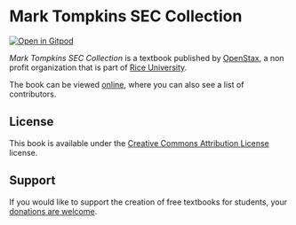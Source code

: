 # Mark Tompkins SEC Collection

[![Open in Gitpod](https://gitpod.io/button/open-in-gitpod.svg)](https://gitpod.io/from-referrer/)

_Mark Tompkins SEC Collection_ is a textbook published by [OpenStax](https://openstax.org/), a non profit organization that is part of [Rice University](https://www.rice.edu/).

The book can be viewed [online](https://github.com/cnx-user-books/cnxbook-mark-tompkins-sec-collection/releases/latest), where you can also see a list of contributors.

## License
This book is available under the [Creative Commons Attribution License](./LICENSE) license.

## Support
If you would like to support the creation of free textbooks for students, your [donations are welcome](https://riceconnect.rice.edu/donation/support-openstax-banner).
